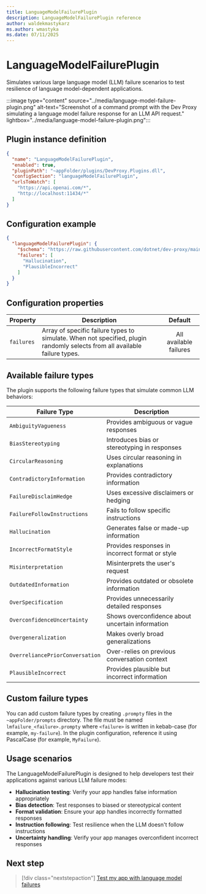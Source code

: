 ```yaml
---
title: LanguageModelFailurePlugin
description: LanguageModelFailurePlugin reference
author: waldekmastykarz
ms.author: wmastyka
ms.date: 07/11/2025
---
```


# LanguageModelFailurePlugin

Simulates various large language model (LLM) failure scenarios to test resilience of language model-dependent applications.

:::image type="content" source="../media/language-model-failure-plugin.png" alt-text="Screenshot of a command prompt with the Dev Proxy simulating a language model failure response for an LLM API request." lightbox="../media/language-model-failure-plugin.png":::

## Plugin instance definition

```json
{
  "name": "LanguageModelFailurePlugin",
  "enabled": true,
  "pluginPath": "~appFolder/plugins/DevProxy.Plugins.dll",
  "configSection": "languageModelFailurePlugin",
  "urlsToWatch": [
    "https://api.openai.com/*",
    "http://localhost:11434/*"
  ]
}
```

## Configuration example

```json
{
  "languageModelFailurePlugin": {
    "$schema": "https://raw.githubusercontent.com/dotnet/dev-proxy/main/schemas/v1.0.0/languagemodelfailureplugin.schema.json",
    "failures": [
      "Hallucination",
      "PlausibleIncorrect"
    ]
  }
}
```

## Configuration properties

| Property | Description | Default |
|----------|-------------|:-------:|
| `failures` | Array of specific failure types to simulate. When not specified, plugin randomly selects from all available failure types. | All available failures |

## Available failure types

The plugin supports the following failure types that simulate common LLM behaviors:

| Failure Type | Description |
|--------------|-------------|
| `AmbiguityVagueness` | Provides ambiguous or vague responses |
| `BiasStereotyping` | Introduces bias or stereotyping in responses |
| `CircularReasoning` | Uses circular reasoning in explanations |
| `ContradictoryInformation` | Provides contradictory information |
| `FailureDisclaimHedge` | Uses excessive disclaimers or hedging |
| `FailureFollowInstructions` | Fails to follow specific instructions |
| `Hallucination` | Generates false or made-up information |
| `IncorrectFormatStyle` | Provides responses in incorrect format or style |
| `Misinterpretation` | Misinterprets the user's request |
| `OutdatedInformation` | Provides outdated or obsolete information |
| `OverSpecification` | Provides unnecessarily detailed responses |
| `OverconfidenceUncertainty` | Shows overconfidence about uncertain information |
| `Overgeneralization` | Makes overly broad generalizations |
| `OverreliancePriorConversation` | Over-relies on previous conversation context |
| `PlausibleIncorrect` | Provides plausible but incorrect information |

## Custom failure types

You can add custom failure types by creating `.prompty` files in the `~appFolder/prompts` directory. The file must be named `lmfailure_<failure>.prompty` where `<failure>` is written in kebab-case (for example, `my-failure`). In the plugin configuration, reference it using PascalCase (for example, `MyFailure`).

## Usage scenarios

The LanguageModelFailurePlugin is designed to help developers test their applications against various LLM failure modes:

- **Hallucination testing**: Verify your app handles false information appropriately
- **Bias detection**: Test responses to biased or stereotypical content
- **Format validation**: Ensure your app handles incorrectly formatted responses
- **Instruction following**: Test resilience when the LLM doesn't follow instructions
- **Uncertainty handling**: Verify your app manages overconfident incorrect responses

## Next step

> [!div class="nextstepaction"]
> [Test my app with language model failures](../how-to/test-my-app-with-language-model-failures.md)
